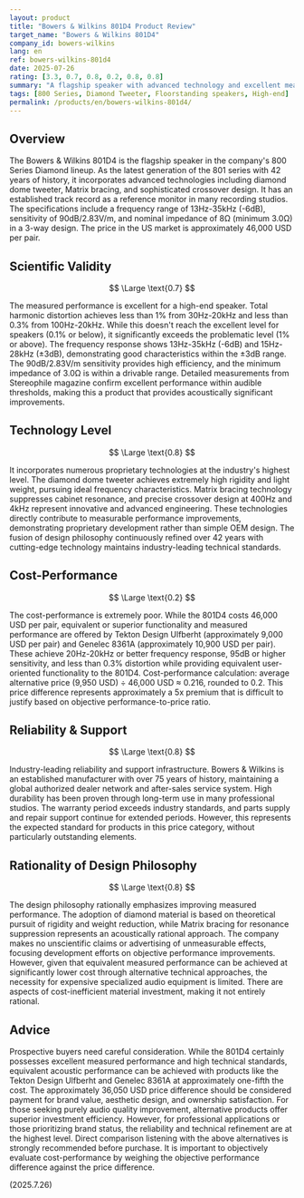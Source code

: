 ```yaml
---
layout: product
title: "Bowers & Wilkins 801D4 Product Review"
target_name: "Bowers & Wilkins 801D4"
company_id: bowers-wilkins
lang: en
ref: bowers-wilkins-801d4
date: 2025-07-26
rating: [3.3, 0.7, 0.8, 0.2, 0.8, 0.8]
summary: "A flagship speaker with advanced technology and excellent measured performance, but extremely poor cost-performance due to the existence of alternatives that achieve equivalent performance at much lower cost"
tags: [800 Series, Diamond Tweeter, Floorstanding speakers, High-end]
permalink: /products/en/bowers-wilkins-801d4/
---
```

## Overview

The Bowers & Wilkins 801D4 is the flagship speaker in the company's 800 Series Diamond lineup. As the latest generation of the 801 series with 42 years of history, it incorporates advanced technologies including diamond dome tweeter, Matrix bracing, and sophisticated crossover design. It has an established track record as a reference monitor in many recording studios. The specifications include a frequency range of 13Hz-35kHz (-6dB), sensitivity of 90dB/2.83V/m, and nominal impedance of 8Ω (minimum 3.0Ω) in a 3-way design. The price in the US market is approximately 46,000 USD per pair.

## Scientific Validity

$$ \Large \text{0.7} $$

The measured performance is excellent for a high-end speaker. Total harmonic distortion achieves less than 1% from 30Hz-20kHz and less than 0.3% from 100Hz-20kHz. While this doesn't reach the excellent level for speakers (0.1% or below), it significantly exceeds the problematic level (1% or above). The frequency response shows 13Hz-35kHz (-6dB) and 15Hz-28kHz (±3dB), demonstrating good characteristics within the ±3dB range. The 90dB/2.83V/m sensitivity provides high efficiency, and the minimum impedance of 3.0Ω is within a drivable range. Detailed measurements from Stereophile magazine confirm excellent performance within audible thresholds, making this a product that provides acoustically significant improvements.

## Technology Level

$$ \Large \text{0.8} $$

It incorporates numerous proprietary technologies at the industry's highest level. The diamond dome tweeter achieves extremely high rigidity and light weight, pursuing ideal frequency characteristics. Matrix bracing technology suppresses cabinet resonance, and precise crossover design at 400Hz and 4kHz represent innovative and advanced engineering. These technologies directly contribute to measurable performance improvements, demonstrating proprietary development rather than simple OEM design. The fusion of design philosophy continuously refined over 42 years with cutting-edge technology maintains industry-leading technical standards.

## Cost-Performance

$$ \Large \text{0.2} $$

The cost-performance is extremely poor. While the 801D4 costs 46,000 USD per pair, equivalent or superior functionality and measured performance are offered by Tekton Design Ulfberht (approximately 9,000 USD per pair) and Genelec 8361A (approximately 10,900 USD per pair). These achieve 20Hz-20kHz or better frequency response, 95dB or higher sensitivity, and less than 0.3% distortion while providing equivalent user-oriented functionality to the 801D4. Cost-performance calculation: average alternative price (9,950 USD) ÷ 46,000 USD ≈ 0.216, rounded to 0.2. This price difference represents approximately a 5x premium that is difficult to justify based on objective performance-to-price ratio.

## Reliability & Support

$$ \Large \text{0.8} $$

Industry-leading reliability and support infrastructure. Bowers & Wilkins is an established manufacturer with over 75 years of history, maintaining a global authorized dealer network and after-sales service system. High durability has been proven through long-term use in many professional studios. The warranty period exceeds industry standards, and parts supply and repair support continue for extended periods. However, this represents the expected standard for products in this price category, without particularly outstanding elements.

## Rationality of Design Philosophy

$$ \Large \text{0.8} $$

The design philosophy rationally emphasizes improving measured performance. The adoption of diamond material is based on theoretical pursuit of rigidity and weight reduction, while Matrix bracing for resonance suppression represents an acoustically rational approach. The company makes no unscientific claims or advertising of unmeasurable effects, focusing development efforts on objective performance improvements. However, given that equivalent measured performance can be achieved at significantly lower cost through alternative technical approaches, the necessity for expensive specialized audio equipment is limited. There are aspects of cost-inefficient material investment, making it not entirely rational.

## Advice

Prospective buyers need careful consideration. While the 801D4 certainly possesses excellent measured performance and high technical standards, equivalent acoustic performance can be achieved with products like the Tekton Design Ulfberht and Genelec 8361A at approximately one-fifth the cost. The approximately 36,050 USD price difference should be considered payment for brand value, aesthetic design, and ownership satisfaction. For those seeking purely audio quality improvement, alternative products offer superior investment efficiency. However, for professional applications or those prioritizing brand status, the reliability and technical refinement are at the highest level. Direct comparison listening with the above alternatives is strongly recommended before purchase. It is important to objectively evaluate cost-performance by weighing the objective performance difference against the price difference.

(2025.7.26)

